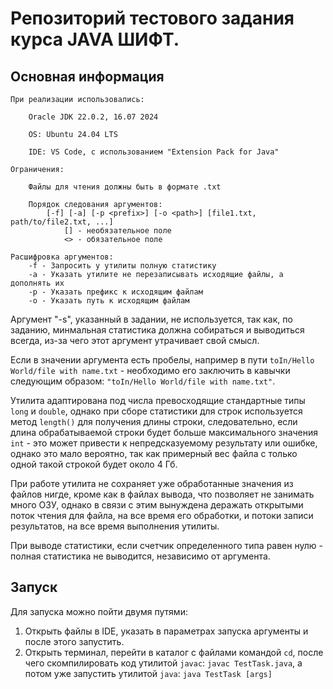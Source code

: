 # Репозиторий тестового задания курса JAVA ШИФТ.
## Основная информация
    При реализации использовались:

        Oracle JDK 22.0.2, 16.07 2024

        OS: Ubuntu 24.04 LTS

        IDE: VS Code, с использованием "Extension Pack for Java"

    Ограничения:
        
        Файлы для чтения должны быть в формате .txt

        Порядок следования аргументов:
            [-f] [-a] [-p <prefix>] [-o <path>] [file1.txt, path/to/file2.txt, ...] 
                [] - необязательное поле
                <> - обязательное поле

    Расшифровка аргументов:
        -f - Запросить у утилиты полную статистику
        -a - Указать утилите не перезаписывать исходящие файлы, а дополнять их
        -p - Указать префикс к исходящим файлам
        -o - Указать путь к исходящим файлам

Аргумент "-s", указанный в задании, не используется, так как, по заданию, минмальная статистика должна собираться и выводиться всегда, из-за чего этот аргумент утрачивает свой смысл.

Если в значении аргумента есть пробелы, например в пути ```toIn/Hello World/file with name.txt``` - необходимо его заключить в кавычки следующим образом: ```"toIn/Hello World/file with name.txt"```.

Утилита адаптирована под числа превосходящие стандартные типы ```long``` и ```double```, однако при сборе статистики для строк используется метод ```length()``` для получения длины строки, следовательно, если длина обрабатываемой строки будет больше максимального значения ```int``` - это может привести к непредсказуемому результату или ошибке, однако это мало вероятно, так как примерный вес файла с только одной такой строкой будет около 4 Гб.

При работе утилита не сохраняет уже обработанные значения из файлов нигде, кроме как в файлах вывода, что позволяет не занимать много ОЗУ, однако в связи с этим вынуждена деражать открытыми поток чтения для файла, на все время его обработки, и потоки записи результатов, на все время выполнения утилиты.

При выводе статистики, если счетчик определенного типа равен нулю - полная статистика не выводится, независимо от аргумента.

## Запуск

Для запуска можно пойти двумя путями:

1. Открыть файлы в IDE, указать в параметрах запуска аргументы и после этого запустить.
2. Открыть терминал, перейти в каталог с файлами командой ```cd```, после чего cкомпилировать код утилитой ```javac```: ```javac TestTask.java```, а потом уже запустить утилитой ```java```: ```java TestTask [args]```